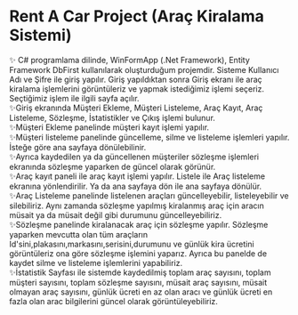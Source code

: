 # Rent A Car Project (Araç Kiralama Sistemi)<br/>
✨ C# programlama dilinde, WinFormApp (.Net Framework), Entity Framework DbFirst kullanılarak oluşturduğum projemdir. Sisteme Kullanıcı Adı ve Şifre ile giriş yapılır. Giriş yapıldıktan sonra Giriş ekranı ile araç kiralama işlemlerini görüntüleriz ve yapmak istediğimiz işlemi seçeriz. Seçtiğimiz işlem ile ilgili sayfa açılır.<br/>
✨Giriş ekranında Müşteri Ekleme, Müşteri Listeleme, Araç Kayıt, Araç Listeleme, Sözleşme, İstatistikler ve Çıkış işlemi bulunur. <br/>
✨Müşteri Ekleme panelinde müşteri kayıt işlemi yapılır.<br/>
✨Müşteri listeleme panelinde güncelleme, silme ve listeleme işlemleri yapılır. İsteğe göre ana sayfaya dönülebilinir.<br/>
✨Ayrıca kaydedilen ya da güncellenen müşteriler sözleşme işlemleri ekranında sözleşme yaparken de güncel olarak görünür.<br/>
✨Araç kayıt paneli ile araç kayıt işlemi yapılır. Listele ile Araç listeleme ekranına yönlendirilir. Ya da ana sayfaya dön ile ana sayfaya dönülür.<br/>
✨Araç Listeleme panelinde listelenen araçları güncelleyebilir, listeleyebilir ve silebiliriz. Aynı zamanda sözleşme yapılmış kiralanmış araç için aracın müsait ya da müsait değil gibi durumunu güncelleyebiliriz.<br/>
✨Sözleşme panelinde kiralanacak araç için sözleşme yapılır. Sözleşme yaparken mevcutta olan tüm araçların Id'sini,plakasını,markasını,serisini,durumunu ve günlük kira ücretini görüntüleriz ona göre sözleşme işlemini yaparız. Ayrıca bu panelde de kaydet silme ve listeleme işlemlerini yapabiliriz.<br/>
✨İstatistik Sayfası ile sistemde kaydedilmiş toplam araç sayısını, toplam müşteri sayısını, toplam sözleşme sayısını, müsait araç sayısını, müsait olmayan araç sayısını, günlük ücreti en az olan aracı ve günlük ücreti en fazla olan arac bilgilerini güncel olarak görüntüleyebiliriz.<br/>
